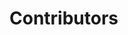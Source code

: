 # Contributors

<!-- readme: collaborators,spark-ui-bot/- -start -->
<!-- readme: collaborators,spark-ui-bot/--end -->
